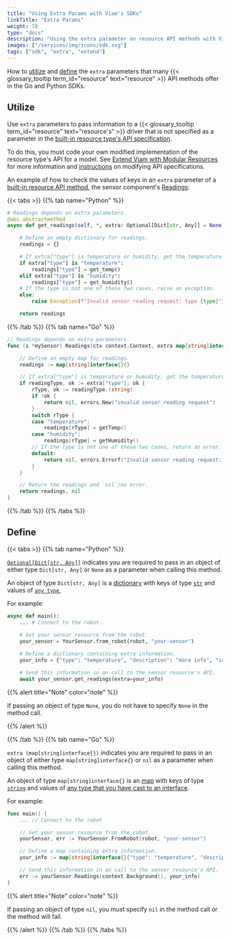 ```yaml
---
title: "Using Extra Params with Viam's SDKs"
linkTitle: "Extra Params"
weight: 70
type: "docs"
description: "Using the extra parameter on resource API methods with Viam's SDKs."
images: ["/services/img/icons/sdk.svg"]
tags: ["sdk", "extra", "extend"]
---
```


How to [utilize](#utilize) and [define](#define) the `extra` parameters that many {{< glossary_tooltip term_id="resource" text="resource" >}} API methods offer in the Go and Python SDKs.

## Utilize

Use `extra` parameters to pass information to a {{< glossary_tooltip term_id="resource" text="resource's" >}} driver that is not specified as a parameter in the [built-in resource type's API specification](/extend/modular-resources/#apis).

To do this, you must code your own modified implementation of the resource type's API for a model.
See [Extend Viam with Modular Resources](/extend/modular-resources/) for more information and [instructions](/extend/modular-resources/#use-a-modular-resource-with-your-robot) on modifying API specifications.

An example of how to check the values of keys in an `extra` parameter of a [built-in resource API method](/program/sdks/), the sensor component's [Readings](/components/sensor/#readings):

{{< tabs >}}
{{% tab name="Python" %}}

``` python {class="line-numbers linkable-line-numbers"}
# Readings depends on extra parameters.
@abc.abstractmethod
async def get_readings(self, *, extra: Optional[Dict[str, Any]] = None, timeout: Optional[float] = None, **kwargs):

    # Define an empty dictionary for readings.
    readings = {}

    # If extra["type"] is temperature or humidity, get the temperature or humidity from helper functions and return these values as the readings the sensor has provided.
    if extra["type"] is "temperature":
        readings["type"] = get_temp()
    elif extra["type"] is "humidity":
        readings["type"] = get_humidity()
    # If the type is not one of these two cases, raise an exception.
    else: 
        raise Exception(f"Invalid sensor reading request: type {type}")

    return readings
```

{{% /tab %}}
{{% tab name="Go" %}}

```go {class="line-numbers linkable-line-numbers"}
// Readings depends on extra parameters.
func (s *mySensor) Readings(ctx context.Context, extra map[string]interface{}) (map[string]interface{}, error) {

    // Define an empty map for readings.
    readings := map[string]interface{}{}

    // If extra["type"] is temperature or humidity, get the temperature or humidity from helper methods and return these values as the readings the sensor has provided.
    if readingType, ok := extra["type"]; ok {
        rType, ok := readingType.(string)
        if !ok {
            return nil, errors.New("invalid sensor reading request")
        }
        switch rType {
        case "temperature":
            readings[rType] = getTemp()
        case "humidity":
            readings[rType] = getHumidity()
        // If the type is not one of these two cases, return an error.
        default:
            return nil, errors.Errorf("Invalid sensor reading request: type %s", rType)
        }
    }

    // Return the readings and `nil`/no error.
    return readings, nil
}
```

{{% /tab %}}
{{% /tabs %}}

## Define

{{< tabs >}}
{{% tab name="Python" %}}

[`Optional[Dict[str, Any]]`](https://docs.python.org/3/library/typing.html#typing.Optional) indicates you are required to pass in an object of either type `Dict[str, Any]` or `None` as a parameter when calling this method.

An object of type `Dict[str, Any]` is a [dictionary](https://docs.python.org/3/tutorial/datastructures.html#dictionaries) with keys of type [`str`](https://docs.python.org/3/library/stdtypes.html#str) and values of [`any type`](https://docs.python.org/3/library/typing.html#typing.Any),

For example:

``` python {class="line-numbers linkable-line-numbers"}
async def main():
    ... # Connect to the robot.

    # Get your sensor resource from the robot.
    your_sensor = YourSensor.from_robot(robot, "your-sensor")
    
    # Define a dictionary containing extra information.
    your_info = {"type": "temperature", "description": "more info", "id": 123}

    # Send this information in an call to the sensor resource's API.
    await your_sensor.get_readings(extra=your_info)
```

{{% alert title="Note" color="note" %}}

If passing an object of type `None`, you do not have to specify `None` in the method call.

{{% /alert %}}

{{% /tab %}}
{{% tab name="Go" %}}

`extra (map[string]interface{})` indicates you are required to pass in an object of either type `map[string]interface{}` or `nil` as a parameter when calling this method.

An object of type `map[string]interface{}` is an [map](https://go.dev/blog/maps) with keys of type [`string`](https://go.dev/blog/strings) and values of [any type that you have cast to an interface](https://jordanorelli.com/post/32665860244/how-to-use-interfaces-in-go).

For example:

```go {class="line-numbers linkable-line-numbers"}
func main() {
    ... // Connect to the robot

    // Get your sensor resource from the robot.
    yourSensor, err := YourSensor.FromRobot(robot, "your-sensor")

    // Define a map containing extra information.
    your_info := map[string]interface{}{"type": "temperature", "description": "more info", "id": 123}

    // Send this information in an call to the sensor resource's API.
    err := yourSensor.Readings(context.Background(), your_info)
}
```

{{% alert title="Note" color="note" %}}

If passing an object of type `nil`, you must specify `nil` in the method call or the method will fail.

{{% /alert %}}
{{% /tab %}}
{{% /tabs %}}

